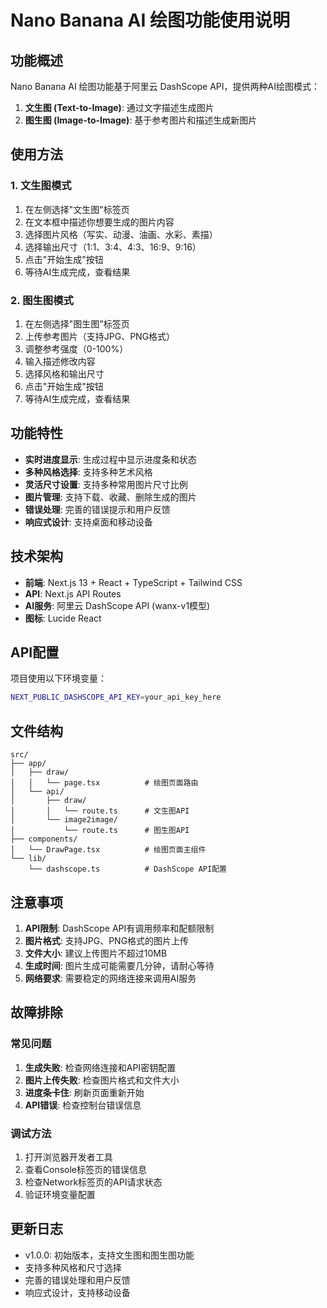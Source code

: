 # Nano Banana AI 绘图功能使用说明

## 功能概述

Nano Banana AI 绘图功能基于阿里云 DashScope API，提供两种AI绘图模式：

1. **文生图 (Text-to-Image)**: 通过文字描述生成图片
2. **图生图 (Image-to-Image)**: 基于参考图片和描述生成新图片

## 使用方法

### 1. 文生图模式

1. 在左侧选择"文生图"标签页
2. 在文本框中描述你想要生成的图片内容
3. 选择图片风格（写实、动漫、油画、水彩、素描）
4. 选择输出尺寸（1:1、3:4、4:3、16:9、9:16）
5. 点击"开始生成"按钮
6. 等待AI生成完成，查看结果

### 2. 图生图模式

1. 在左侧选择"图生图"标签页
2. 上传参考图片（支持JPG、PNG格式）
3. 调整参考强度（0-100%）
4. 输入描述修改内容
5. 选择风格和输出尺寸
6. 点击"开始生成"按钮
7. 等待AI生成完成，查看结果

## 功能特性

- **实时进度显示**: 生成过程中显示进度条和状态
- **多种风格选择**: 支持多种艺术风格
- **灵活尺寸设置**: 支持多种常用图片尺寸比例
- **图片管理**: 支持下载、收藏、删除生成的图片
- **错误处理**: 完善的错误提示和用户反馈
- **响应式设计**: 支持桌面和移动设备

## 技术架构

- **前端**: Next.js 13 + React + TypeScript + Tailwind CSS
- **API**: Next.js API Routes
- **AI服务**: 阿里云 DashScope API (wanx-v1模型)
- **图标**: Lucide React

## API配置

项目使用以下环境变量：

```bash
NEXT_PUBLIC_DASHSCOPE_API_KEY=your_api_key_here
```

## 文件结构

```
src/
├── app/
│   ├── draw/
│   │   └── page.tsx          # 绘图页面路由
│   └── api/
│       ├── draw/
│       │   └── route.ts      # 文生图API
│       └── image2image/
│           └── route.ts      # 图生图API
├── components/
│   └── DrawPage.tsx          # 绘图页面主组件
└── lib/
    └── dashscope.ts          # DashScope API配置
```

## 注意事项

1. **API限制**: DashScope API有调用频率和配额限制
2. **图片格式**: 支持JPG、PNG格式的图片上传
3. **文件大小**: 建议上传图片不超过10MB
4. **生成时间**: 图片生成可能需要几分钟，请耐心等待
5. **网络要求**: 需要稳定的网络连接来调用AI服务

## 故障排除

### 常见问题

1. **生成失败**: 检查网络连接和API密钥配置
2. **图片上传失败**: 检查图片格式和文件大小
3. **进度条卡住**: 刷新页面重新开始
4. **API错误**: 检查控制台错误信息

### 调试方法

1. 打开浏览器开发者工具
2. 查看Console标签页的错误信息
3. 检查Network标签页的API请求状态
4. 验证环境变量配置

## 更新日志

- v1.0.0: 初始版本，支持文生图和图生图功能
- 支持多种风格和尺寸选择
- 完善的错误处理和用户反馈
- 响应式设计，支持移动设备
